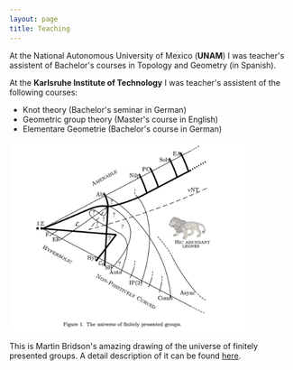 ```yaml
---
layout: page
title: Teaching
---
```


At the National Autonomous University of Mexico (**UNAM**) I was teacher's assistent of Bachelor's courses in Topology and Geometry (in Spanish).

At the **Karlsruhe Institute of Technology** I was teacher's assistent of the following courses:
* Knot theory (Bachelor's seminar in German)
* Geometric group theory (Master's course in English)
* Elementare Geometrie (Bachelor's course in German)



<img src="/universe.jpg" width="420">

This is Martin Bridson's amazing drawing of the universe of finitely presented groups. A detail description of it can be found [here](https://people.maths.ox.ac.uk/~bridson/papers/bridsonicm.pdf).
